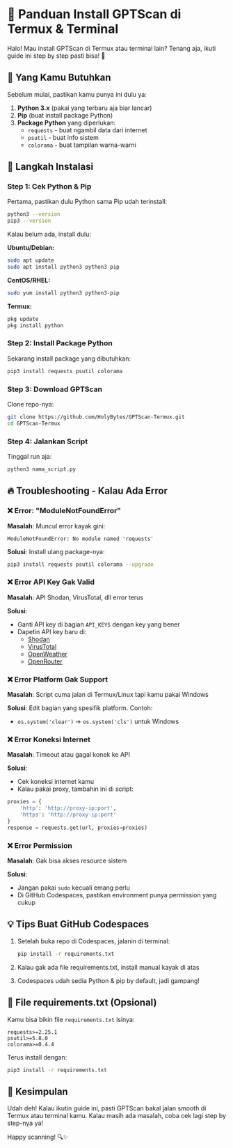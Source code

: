 # 📱 Panduan Install GPTScan di Termux & Terminal

Halo! Mau install GPTScan di Termux atau terminal lain? Tenang aja, ikuti guide ini step by step pasti bisa! 🚀

## 🎯 Yang Kamu Butuhkan

Sebelum mulai, pastikan kamu punya ini dulu ya:

1. **Python 3.x** (pakai yang terbaru aja biar lancar)
2. **Pip** (buat install package Python)
3. **Package Python** yang diperlukan:
   - `requests` - buat ngambil data dari internet
   - `psutil` - buat info sistem
   - `colorama` - buat tampilan warna-warni

## 🔧 Langkah Instalasi

### Step 1: Cek Python & Pip
Pertama, pastikan dulu Python sama Pip udah terinstall:

```bash
python3 --version
pip3 --version
```

Kalau belum ada, install dulu:

**Ubuntu/Debian:**
```bash
sudo apt update
sudo apt install python3 python3-pip
```

**CentOS/RHEL:**
```bash
sudo yum install python3 python3-pip
```

**Termux:**
```bash
pkg update
pkg install python
```

### Step 2: Install Package Python
Sekarang install package yang dibutuhkan:

```bash
pip3 install requests psutil colorama
```

### Step 3: Download GPTScan
Clone repo-nya:

```bash
git clone https://github.com/HolyBytes/GPTScan-Termux.git
cd GPTScan-Termux
```

### Step 4: Jalankan Script
Tinggal run aja:

```bash
python3 nama_script.py
```

## 🔥 Troubleshooting - Kalau Ada Error

### ❌ Error: "ModuleNotFoundError"
**Masalah**: Muncul error kayak gini:
```
ModuleNotFoundError: No module named 'requests'
```

**Solusi**: Install ulang package-nya:
```bash
pip3 install requests psutil colorama --upgrade
```

### ❌ Error API Key Gak Valid
**Masalah**: API Shodan, VirusTotal, dll error terus

**Solusi**: 
- Ganti API key di bagian `API_KEYS` dengan key yang bener
- Dapetin API key baru di:
  - [Shodan](https://account.shodan.io/)
  - [VirusTotal](https://www.virustotal.com/gui/join-us)
  - [OpenWeather](https://openweathermap.org/api)
  - [OpenRouter](https://openrouter.ai/keys)

### ❌ Error Platform Gak Support
**Masalah**: Script cuma jalan di Termux/Linux tapi kamu pakai Windows

**Solusi**: Edit bagian yang spesifik platform. Contoh:
- `os.system('clear')` → `os.system('cls')` untuk Windows

### ❌ Error Koneksi Internet
**Masalah**: Timeout atau gagal konek ke API

**Solusi**: 
- Cek koneksi internet kamu
- Kalau pakai proxy, tambahin ini di script:
```python
proxies = {
    'http': 'http://proxy-ip:port',
    'https': 'http://proxy-ip:port'
}
response = requests.get(url, proxies=proxies)
```

### ❌ Error Permission
**Masalah**: Gak bisa akses resource sistem

**Solusi**: 
- Jangan pakai `sudo` kecuali emang perlu
- Di GitHub Codespaces, pastikan environment punya permission yang cukup

## 💡 Tips Buat GitHub Codespaces

1. Setelah buka repo di Codespaces, jalanin di terminal:
   ```bash
   pip install -r requirements.txt
   ```

2. Kalau gak ada file requirements.txt, install manual kayak di atas

3. Codespaces udah sedia Python & pip by default, jadi gampang!

## 📝 File requirements.txt (Opsional)

Kamu bisa bikin file `requirements.txt` isinya:
```
requests>=2.25.1
psutil>=5.8.0
colorama>=0.4.4
```

Terus install dengan:
```bash
pip3 install -r requirements.txt
```

## 🎉 Kesimpulan

Udah deh! Kalau ikutin guide ini, pasti GPTScan bakal jalan smooth di Termux atau terminal kamu. Kalau masih ada masalah, coba cek lagi step by step-nya ya!

Happy scanning! 🔍✨
